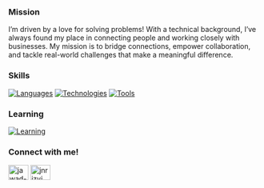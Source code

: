 <!--
**jnrizvi/jnrizvi** is a ✨ _special_ ✨ repository because its `README.md` (this file) appears on your GitHub profile.

TODO:
Add ![Header](<insert header image>)
-->

<!--
    Your own Terminal GIF can be created here -> https://www.terminalgif.com

<div>
    <img src="./assets/about_jawad.gif" alt="About Me Terminal GIF"/>
</div>

-->

### Mission
I’m driven by a love for solving problems! With a technical background, I’ve always found my place in connecting people and working closely with businesses. My mission is to bridge connections, empower collaboration, and tackle real-world challenges that make a meaningful difference.

### Skills
[![Languages](https://skillicons.dev/icons?i=python,c,js,ts,html,css,regex)](https://skillicons.dev)
[![Technologies](https://skillicons.dev/icons?i=git,flask,nodejs,npm,express,prisma,graphql,postgres,angular,react,styledcomponents,d3)](https://skillicons.dev)
[![Tools](https://skillicons.dev/icons?i=bash,vim,vscode,github,bitbucket,postman,heroku,docker,mongodb,figma,stackoverflow)](https://skillicons.dev)

### Learning
[![Learning](https://skillicons.dev/icons?i=cs,dotnet,visualstudio,azure)](https://skillicons.dev)

### Connect with me!
<p align="left">
<a href="https://linkedin.com/in/jawad-rizvi" target="blank"><img align="center" src="https://raw.githubusercontent.com/rahuldkjain/github-profile-readme-generator/master/src/images/icons/Social/linked-in-alt.svg" alt="jawad-rizvi" height="30" width="40" /></a>
<a href="https://www.leetcode.com/jnrizvi" target="blank"><img align="center" src="https://raw.githubusercontent.com/rahuldkjain/github-profile-readme-generator/master/src/images/icons/Social/leet-code.svg" alt="jnrizvi" height="30" width="40" /></a>
</p>

<!-- ### Employer? -->
